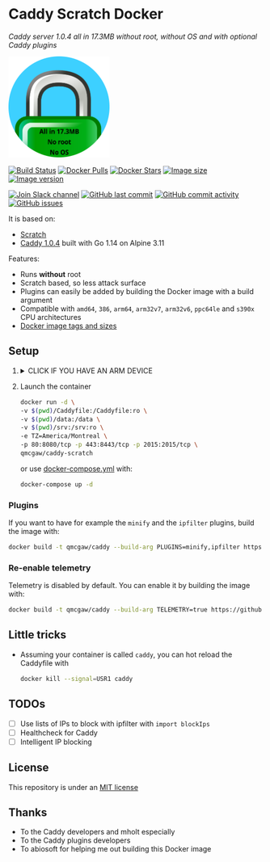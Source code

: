 # Caddy Scratch Docker

*Caddy server 1.0.4 all in 17.3MB without root, without OS and with optional Caddy plugins*

<img height="200" src="title.svg?sanitize=true">

[![Build Status](https://travis-ci.org/qdm12/caddy-scratch.svg?branch=master)](https://travis-ci.org/qdm12/caddy-scratch)
[![Docker Pulls](https://img.shields.io/docker/pulls/qmcgaw/caddy-scratch.svg)](https://hub.docker.com/r/qmcgaw/caddy-scratch)
[![Docker Stars](https://img.shields.io/docker/stars/qmcgaw/caddy-scratch.svg)](https://hub.docker.com/r/qmcgaw/caddy-scratch)
[![Image size](https://images.microbadger.com/badges/image/qmcgaw/caddy-scratch.svg)](https://microbadger.com/images/qmcgaw/caddy-scratch)
[![Image version](https://images.microbadger.com/badges/version/qmcgaw/caddy-scratch.svg)](https://microbadger.com/images/qmcgaw/caddy-scratch)

[![Join Slack channel](https://img.shields.io/badge/slack-@qdm12-yellow.svg?logo=slack)](https://join.slack.com/t/qdm12/shared_invite/enQtOTE0NjcxNTM1ODc5LTYyZmVlOTM3MGI4ZWU0YmJkMjUxNmQ4ODQ2OTAwYzMxMTlhY2Q1MWQyOWUyNjc2ODliNjFjMDUxNWNmNzk5MDk)
[![GitHub last commit](https://img.shields.io/github/last-commit/qdm12/caddy-scratch.svg)](https://github.com/qdm12/caddy-scratch/issues)
[![GitHub commit activity](https://img.shields.io/github/commit-activity/y/qdm12/caddy-scratch.svg)](https://github.com/qdm12/caddy-scratch/issues)
[![GitHub issues](https://img.shields.io/github/issues/qdm12/caddy-scratch.svg)](https://github.com/qdm12/caddy-scratch/issues)

It is based on:

- [Scratch](https://hub.docker.com/_/scratch/)
- [Caddy 1.0.4](https://github.com/mholt/caddy) built with Go 1.14 on Alpine 3.11

Features:

- Runs **without** root
- Scratch based, so less attack surface
- Plugins can easily be added by building the Docker image with a build argument
- Compatible with `amd64`, `386`, `arm64`, `arm32v7`, `arm32v6`, `ppc64le` and `s390x` CPU architectures
- [Docker image tags and sizes](https://hub.docker.com/r/qmcgaw/caddy-scratch/tags)

## Setup

1. <details><summary>CLICK IF YOU HAVE AN ARM DEVICE</summary><p>

    You need to build the Docker image on your device with

    ```sh
    docker build -t qmcgaw/caddy-scratch https://github.com/qdm12/caddy-scratch.git
    ```

    </p></details>

1. Launch the container

    ```sh
    docker run -d \
    -v $(pwd)/Caddyfile:/Caddyfile:ro \
    -v $(pwd)/data:/data \
    -v $(pwd)/srv:/srv:ro \
    -e TZ=America/Montreal \
    -p 80:8080/tcp -p 443:8443/tcp -p 2015:2015/tcp \
    qmcgaw/caddy-scratch
    ```

    or use [docker-compose.yml](https://github.com/qdm12/caddy-scratch/blob/master/docker-compose.yml) with:

    ```sh
    docker-compose up -d
    ```

### Plugins

If you want to have for example the `minify` and the `ipfilter` plugins, build the image with:

```sh
docker build -t qmcgaw/caddy --build-arg PLUGINS=minify,ipfilter https://github.com/qdm12/caddy-scratch.git
```

### Re-enable telemetry

Telemetry is disabled by default. You can enable it by building the image with:

```sh
docker build -t qmcgaw/caddy --build-arg TELEMETRY=true https://github.com/qdm12/caddy-scratch.git
```

## Little tricks

- Assuming your container is called `caddy`, you can hot reload the Caddyfile with

    ```sh
    docker kill --signal=USR1 caddy
    ```

## TODOs

- [ ] Use lists of IPs to block with ipfilter with `import blockIps`
- [ ] Healthcheck for Caddy
- [ ] Intelligent IP blocking

## License

This repository is under an [MIT license](https://github.com/qdm12/caddy-scratch/master/license)

## Thanks

- To the Caddy developers and mholt especially
- To the Caddy plugins developers
- To abiosoft for helping me out building this Docker image
